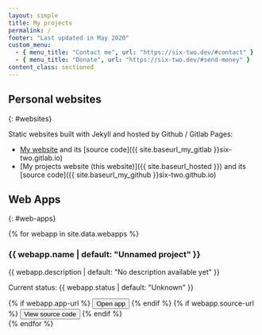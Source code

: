 ```yaml
---
layout: simple
title: My projects
permalink: /
footer: "Last updated in May 2020"
custom_menu:
  - { menu_title: "Contact me", url: "https://six-two.dev/#contact" }
  - { menu_title: "Donate", url: "https://six-two.dev/#send-money" }
content_class: sectioned
---
```


## Personal websites
{: #websites}

Static websites built with Jekyll and hosted by Github / Gitlab Pages:

- [My website](https://six-two.dev) and its [source code]({{ site.baseurl_my_gitlab }}six-two.gitlab.io)
- [My projects website (this website)]({{ site.baseurl_hosted }}) and its [source code]({{ site.baseurl_my_github }}six-two.github.io)

## Web Apps
{: #web-apps}

{% for webapp in site.data.webapps %}
  <div class="web-app-listing">
    <h3>{{ webapp.name | default: "Unnamed project" }}</h3>
    <p>{{ webapp.description | default: "No description available yet" }}</p>
    <p class="status">Current status: {{ webapp.status | default: "Unknown" }}</p>
    <div class="buttons">
      {% if webapp.app-url %}
      <button onclick="window.open('{{ webapp.app-url | replace: '<projects>', site.baseurl_hosted }}', '_blank')">Open app</button>
      {% endif %}
      {% if webapp.source-url %}
      <button onclick="window.open('{{ webapp.source-url | replace: '<github>', site.baseurl_my_github }}', '_blank')">View source code</button>
      {% endif %}
    </div>
  </div>
{% endfor %}
